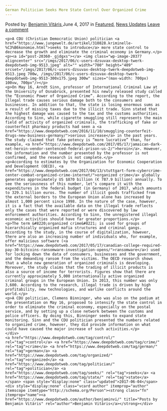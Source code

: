```yaml
---
German Politician Seeks More State Control Over Organized Crime
---
```

<article class="post-listing post-20360 post type-post status-publish format-standard has-post-thumbnail hentry  tag-control tag-crime tag-german tag-organized tag-politician tag-seeks tag-state">
    <div class="post-inner">
        <span>Posted by: <a href="https://www.deepdotweb.com/author/benjaminvi/" title="">Benjamin Vitáris </a></span>
    <span>June 4, 2017</span>
    <span>in <a href="https://www.deepdotweb.com/category/deepdot-news/" rel="category tag">Featured</a>, <a href="https://www.deepdotweb.com/category/news-updates/" rel="category tag">News Updates</a></span>
    <span><a href="https://www.deepdotweb.com/2017/06/04/german-politician-seeks-state-control-organized-crime/#respond">Leave a comment</a></span>
    </p>
    <div class="clear"></div>
    
    <p>A CDU (Christian Democratic Union) politician <a href="https://www.jungewelt.de/artikel/310828.kriminelle-%C3%B6konomie.html">seeks to introduce</a> more state control to decrease the growth and eliminate the criminal economy in Germany.</p>
    <p><a id="post-20360-_gjdgxs"></a> <img class="wp-image-20377 aligncenter" src="/imgs/2017/06/c-users-dzsuvax-desktop-twerk-deepdotweb-img-9513.jpeg" alt="" width="700" height="409" srcset="/imgs/2017/06/c-users-dzsuvax-desktop-twerk-deepdotweb-img-9513.jpeg 700w, /imgs/2017/06/c-users-dzsuvax-desktop-twerk-deepdotweb-img-9513-300x175.jpeg 300w" sizes="(max-width: 700px) 100vw, 700px"/></p>
    <p>On May 16, Arndt Sinn, professor of International Criminal Law at the University of Osnabrück, presented his newly released study called the “Economic Power of Organized Crime”. According to the report, the illegal trade causes serious damage both to the consumers and businesses. In addition to that, the state is losing enormous sums as a result of missing taxes due to the illicit trade. Sinn stated that the highest damage was caused to the tax and the customs authorities. According to Sinn, while cigarette smuggling still represents the main field of activity of organized criminals, the trafficking of fake or counterfeit pharmacy products had seen a <a href="https://www.deepdotweb.com/2016/11/10/smuggling-counterfeit-drugs-new-business-germany/">serious increase</a> in the past years. The study claimed that fake potency is “more lucrative” than, for example, <a href="https://www.deepdotweb.com/2017/05/17/jamaican-dark-net-heroin-vendor-sentenced-federal-prison-us-2/">heroin</a>. However, the information and the number presented by the professor is not confirmed, and the research is not complete.</p>
    <p>According to estimates by the Organization for Economic Cooperation and Development (OECD), <a href="https://www.deepdotweb.com/2017/04/13/stuttgart-form-cybercrime-center-combat-organized-crime-internet/">organized crime</a> globally generates approximately US $870 billion (€ 787.9 billion) annually. To see the seriousness of this number, let’s compare it with the expenditures in the federal budget (in Germany) of 2017, which amounts to 329.1 billion euros. The number of illicit goods trafficked from the external borders to the European Union alone has increased by almost 1,000 percent since 1998. In the nature of the case, however, it is a fact that the available data on the illegal trade reflects only the cases that were reported or were discovered by law enforcement authorities. According to Sinn, the unregistered illegal economic activities should have far greater proportions.</p>
    <p>The term &#8220;organized crime&#8221; is used for groups of hierarchically organized mafia structures and criminal gangs. According to the study, in the course of digitalization, however, there are also an increasing number of individuals who, for example, offer malicious software (<a href="https://www.deepdotweb.com/2017/05/17/canadian-college-required-pay-30-bitcoins-ransomware-investigation-opens/">ransomware</a>) used for locking down the data of consumers, businesses and the government, and the demanding ransom from the victims. The OECD research shows that a whole new generation of organized criminals is developing. Moreover, the study claims that the trading of illicit products is also a source of income for terrorists. Figures show that there are currently approximately 5,000 internationally active organized criminal groups in the European Union. In 2013, this number was only 3,600. According to the research, illegal trade is driven by high profitability, new technologies, and warlike conflicts around the world.</p>
    <p>A CDU politician, Clemens Binninger, who was also on the podium at the presentation on May 16, proposed to intensify the state control in order to eliminate the criminal economy, especially on the postal service, and by setting up a close network between the customs and police officers. By doing this, Binninger seeks to expand state monitoring. Sinn and the CDU politician presented the numbers related to organized crime, however, they did provide information on what could have caused the major increase of such activities.</p>
    </div>
    <a href="https://www.deepdotweb.com/tag/control/" rel="tag">control</a> <a href="https://www.deepdotweb.com/tag/crime/" rel="tag">crime</a> <a href="https://www.deepdotweb.com/tag/german/" rel="tag">german</a> <a href="https://www.deepdotweb.com/tag/organized/" rel="tag">organized</a> <a href="https://www.deepdotweb.com/tag/politician/" rel="tag">politician</a> <a href="https://www.deepdotweb.com/tag/seeks/" rel="tag">seeks</a> <a href="https://www.deepdotweb.com/tag/state/" rel="tag">state</a></span> <span style="display:none" class="updated">2017-06-04</span>
    <div style="display:none" class="vcard author" itemprop="author" itemscope itemtype="http://schema.org/Person"><strong class="fn" itemprop="name"><a href="https://www.deepdotweb.com/author/benjaminvi/" title="Posts by Benjamin Vitáris" rel="author">Benjamin Vitáris</a></strong></div>
    
